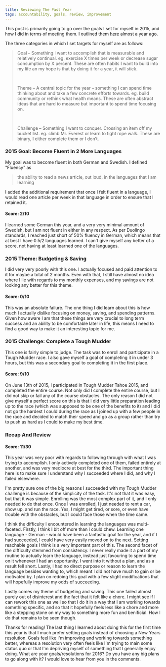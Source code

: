 ```yaml
---
title: Reviewing The Past Year
tags: accountability, goals, review, improvement
---
```


This post is primarily going to go over the goals I set for myself in 2015, and
how I did in terms of meeting them. I outlined them
[here](http://pcockwell.github.io/blog/2015/01/07/goal-setting-and-consistency.html)
almost a year ago.

The three categories in which I set targets for myself are as follows:

> Goal – Something I want to accomplish that is measurable and relatively
> continual. eg. exercise X times per week or decrease sugar consumption by X
> percent. These are often habits I want to build into my life an my hope is
> that by doing it for a year, it will stick.
>
> &nbsp;
>
> Theme – A central topic for the year – something I can spend time thinking
> about and take a few concrete efforts towards. eg. build community or rethink
> what health means. These are often abstract ideas that are hard to measure
> but important to spend time focusing on.
>
> &nbsp;
>
> Challenge – Something I want to conquer. Crossing an item off my bucket list.
> eg. climb Mr. Everest or learn to tight rope walk. These are binary, I either
> complete them or I don’t.

### 2015 Goal: Become Fluent in 2 More Languages

My goal was to become fluent in both German and Swedish. I defined "Fluency" as

> the ability to read a news article, out loud, in the languages that I am
> learning

I added the additional requirement that once I felt fluent in a language, I
would read one article per week in that language in order to ensure that I
retained it.

#### Score: 2/10

I learned some German this year, and a very very minimal amount of Swedish, but
I am not fluent in either in any respect. As per Duolingo standards, I reached
just short of 50% fluency in German, which means that at best I have 0.5/2
languages learned. I can't give myself any better of a score, not having at
least learned one of the languages.

### 2015 Theme: Budgeting & Saving

I did very very poorly with this one. I actually focused and paid attention to
it for maybe a total of 2 months. Even with that, I still have almost no idea
where I lie with regards to my monthly expenses, and my savings are not looking
any better for this theme.

#### Score: 0/10

This was an absolute failure. The one thing I did learn about this is how much
I actually dislike focusing on money, saving, and spending patterns. Given how
aware I am that these things are very crucial to long term success and an
ability to be comfortable later in life, this means I need to find a good way
to make it an interesting topic for me.

### 2015 Challenge: Complete a Tough Mudder

This one is fairly simple to judge. The task was to enroll and participate in a
Tough Mudder race. I also gave myself a goal of completing it in under 3 hours,
but this was a secondary goal to completing it in the first place.

#### Score: 9/10

On June 13th of 2015, I participated in Tough Mudder Tahoe 2015, and completed
the entire course. Not only did I complete the entire course, but I did not
skip or fail any of the course obstacles. The only reason I did not give myself
a perfect score on this is that I did very little preparation leading up to the
race (which was supposed to be one of the benefits to it) and I did not go the
hardest I could during the race as I joined up with a few people in the race
and decided to match their speed and go as a group rather than try to push as
hard as I could to make my best time.

### Recap And Review

#### Score: 11/30

This year was very poor with regards to following through with what I was
trying to accomplish. I only actively completed one of them, failed entirely
at another, and was very mediocre at best for the third. The important thing
here is to make sure I understand why I succeeded where I did, and why I failed
elsewhere.

I'm pretty sure one of the big reasons I succeeded with my Tough Mudder
challenge is because of the simplicity of the task. It's not that it was easy,
but that it was simple. Enrolling was the most complex part of it, and I only
needed to do that once. Once I was enrolled, I just needed to rent a car, show
up, and run the race. Yes, I might get tired, or sore, or even have trouble
with the obstacles, but I could face those when the time came.

I think the difficulty I encountered in learning the languages was
multi-faceted. Firstly, I think I bit off more than I could chew. Learning one
language - German - would have been a fantastic goal for the year, and if I had
succeeded, I could have very easily moved on to the next. Setting reachable
goals I think is a very important part of this. The second facet of the
difficulty stemmed from consistency. I never really made it a part of my
routine to actually learn the language, instead just favouring to spend time on
it whenever I had an opportunity. I went into it without a plan, and as a
result fell short. Lastly, I had no direct purpose or reason to learn the
language besides wanting to, which meant I did not have much to gain or be
motivated by. I plan on redoing this goal with a few slight modifications that
will hopefully improve my odds of succeeding.

Lastly comes my theme of budgeting and saving. This one failed almost purely
out of disinterest and the fact that it felt like a chore. I might see if I can
rework this one as well so that I do it in a way that I am working towards
something specific, and so that it hopefully feels less like a chore and more
like a stepping stone on my way to something more fun and benificial. How I do
that remains to be seen though.

Thanks for reading! The last thing I learned about doing this for the first
time this year is that I much prefer setting goals instead of choosing a New
Years resolution. Goals feel like I'm improving and working towards something
better, whereas a resolution very often feels like I'm trying to main some
status quo or that I'm depriving myself of something that I generally enjoy
doing. What are your goals/resolutions for 2016? Do you have any big plans to
go along with it? I would love to hear from you in the comments.
